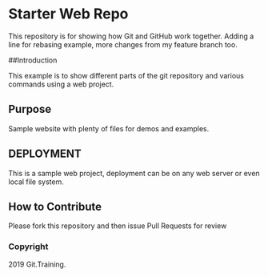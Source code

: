  # Starter Web Repo

 This repository is for showing how Git and GitHub work together. Adding a line for rebasing example, more changes from my feature branch too. 

 ##Introduction

 This example is to show different parts of the git repository and various commands using a web project.
 
 ## Purpose

 Sample website with plenty of files for demos and examples.

 ## DEPLOYMENT
 
 This is a sample web project, deployment can be on any web server or even local file system.

 ## How to Contribute

 Please fork this repository and then issue Pull Requests for review

 ### Copyright

 2019 Git.Training.

